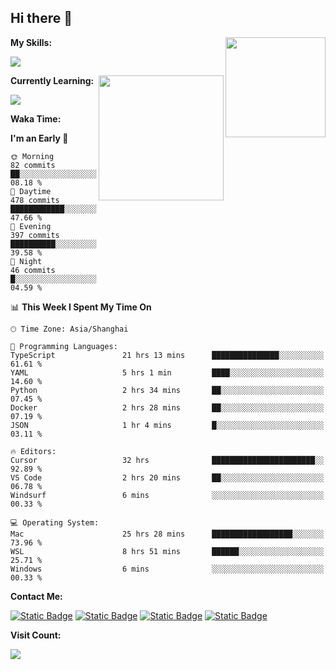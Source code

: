 ## Hi there 👋

<img align="right" height=160 src="https://s2.loli.net/2024/05/01/uw3cVq5TUCnhYLy.png" />

**My Skills:**
<p align="left">
  <a href="https://skillicons.dev">
    <img src="https://skillicons.dev/icons?i=git,docker,go,js,ts,react,vue,tailwind,electron,nextjs&perline=8" />
  </a>
</p>

<a href="https://github.com/anuraghazra/convoychat">
  <img height=200 align="right" src="https://stats.ronki.moe/api/top-langs?username=lonzzi&layout=compact&langs_count=8&card_width=320" />
</a>

**Currently Learning:**
<p align="left">
  <a href="https://skillicons.dev">
    <img src="https://skillicons.dev/icons?i=flutter,dart,py,rust" />
  </a>
</p>



**Waka Time:**
<!--START_SECTION:waka-->
**I'm an Early 🐤** 

```text
🌞 Morning                82 commits          ██░░░░░░░░░░░░░░░░░░░░░░░   08.18 % 
🌆 Daytime                478 commits         ████████████░░░░░░░░░░░░░   47.66 % 
🌃 Evening                397 commits         ██████████░░░░░░░░░░░░░░░   39.58 % 
🌙 Night                  46 commits          █░░░░░░░░░░░░░░░░░░░░░░░░   04.59 % 
```


📊 **This Week I Spent My Time On** 

```text
🕑︎ Time Zone: Asia/Shanghai

💬 Programming Languages: 
TypeScript               21 hrs 13 mins      ███████████████░░░░░░░░░░   61.61 % 
YAML                     5 hrs 1 min         ████░░░░░░░░░░░░░░░░░░░░░   14.60 % 
Python                   2 hrs 34 mins       ██░░░░░░░░░░░░░░░░░░░░░░░   07.45 % 
Docker                   2 hrs 28 mins       ██░░░░░░░░░░░░░░░░░░░░░░░   07.19 % 
JSON                     1 hr 4 mins         █░░░░░░░░░░░░░░░░░░░░░░░░   03.11 % 

🔥 Editors: 
Cursor                   32 hrs              ███████████████████████░░   92.89 % 
VS Code                  2 hrs 20 mins       ██░░░░░░░░░░░░░░░░░░░░░░░   06.78 % 
Windsurf                 6 mins              ░░░░░░░░░░░░░░░░░░░░░░░░░   00.33 % 

💻 Operating System: 
Mac                      25 hrs 28 mins      ██████████████████░░░░░░░   73.96 % 
WSL                      8 hrs 51 mins       ██████░░░░░░░░░░░░░░░░░░░   25.71 % 
Windows                  6 mins              ░░░░░░░░░░░░░░░░░░░░░░░░░   00.33 % 
```


<!--END_SECTION:waka-->

**Contact Me:**
<p>
  <a href="https://space.bilibili.com/13424328"><img alt="Static Badge" src="https://img.shields.io/badge/bilibili-ColourCode?style=flat-square&logo=bilibili&color=%23fb7299"></a>
  <a href="https://github.com/lonzzi"><img alt="Static Badge" src="https://img.shields.io/badge/GitHub-ColourCode?style=flat-square&logo=GitHub&color=%23555555"></a>
  <a href="https://twitter.com/lonzzi102"><img alt="Static Badge" src="https://img.shields.io/badge/X-ColourCode?style=flat-square&logo=x&color=%231D9BF0"></a>
  <a href="https://t.me/ronkimoe"><img alt="Static Badge" src="https://img.shields.io/badge/telegram-ColourCode?style=flat-square&logo=telegram&color=%23ED1965"></a>
</p>

**Visit Count:**
<p>
  <img src="https://count.ronki.moe/github:lonzzi?theme=rule34&render=pixelated">
</p>
